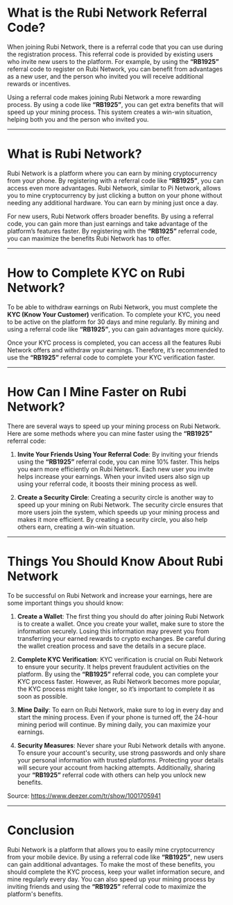 # What is the Rubi Network Referral Code?

When joining Rubi Network, there is a referral code that you can use during the registration process. This referral code is provided by existing users who invite new users to the platform. For example, by using the **“RB1925”** referral code to register on Rubi Network, you can benefit from advantages as a new user, and the person who invited you will receive additional rewards or incentives.

Using a referral code makes joining Rubi Network a more rewarding process. By using a code like **“RB1925”**, you can get extra benefits that will speed up your mining process. This system creates a win-win situation, helping both you and the person who invited you. 

---

# What is Rubi Network?

Rubi Network is a platform where you can earn by mining cryptocurrency from your phone. By registering with a referral code like **“RB1925”**, you can access even more advantages. Rubi Network, similar to Pi Network, allows you to mine cryptocurrency by just clicking a button on your phone without needing any additional hardware. You can earn by mining just once a day.

For new users, Rubi Network offers broader benefits. By using a referral code, you can gain more than just earnings and take advantage of the platform’s features faster. By registering with the **“RB1925”** referral code, you can maximize the benefits Rubi Network has to offer.

---

# How to Complete KYC on Rubi Network?

To be able to withdraw earnings on Rubi Network, you must complete the **KYC (Know Your Customer)** verification. To complete your KYC, you need to be active on the platform for 30 days and mine regularly. By mining and using a referral code like **“RB1925”**, you can gain advantages more quickly.

Once your KYC process is completed, you can access all the features Rubi Network offers and withdraw your earnings. Therefore, it’s recommended to use the **“RB1925”** referral code to complete your KYC verification faster.

---

# How Can I Mine Faster on Rubi Network?

There are several ways to speed up your mining process on Rubi Network. Here are some methods where you can mine faster using the **“RB1925”** referral code:

1. **Invite Your Friends Using Your Referral Code**: By inviting your friends using the **“RB1925”** referral code, you can mine 10% faster. This helps you earn more efficiently on Rubi Network. Each new user you invite helps increase your earnings. When your invited users also sign up using your referral code, it boosts their mining process as well.

2. **Create a Security Circle**: Creating a security circle is another way to speed up your mining on Rubi Network. The security circle ensures that more users join the system, which speeds up your mining process and makes it more efficient. By creating a security circle, you also help others earn, creating a win-win situation.

---

# Things You Should Know About Rubi Network

To be successful on Rubi Network and increase your earnings, here are some important things you should know:

1. **Create a Wallet**: The first thing you should do after joining Rubi Network is to create a wallet. Once you create your wallet, make sure to store the information securely. Losing this information may prevent you from transferring your earned rewards to crypto exchanges. Be careful during the wallet creation process and save the details in a secure place.

2. **Complete KYC Verification**: KYC verification is crucial on Rubi Network to ensure your security. It helps prevent fraudulent activities on the platform. By using the **“RB1925”** referral code, you can complete your KYC process faster. However, as Rubi Network becomes more popular, the KYC process might take longer, so it’s important to complete it as soon as possible.

3. **Mine Daily**: To earn on Rubi Network, make sure to log in every day and start the mining process. Even if your phone is turned off, the 24-hour mining period will continue. By mining daily, you can maximize your earnings.

4. **Security Measures**: Never share your Rubi Network details with anyone. To ensure your account's security, use strong passwords and only share your personal information with trusted platforms. Protecting your details will secure your account from hacking attempts. Additionally, sharing your **“RB1925”** referral code with others can help you unlock new benefits.

Source: https://www.deezer.com/tr/show/1001705941

---

# Conclusion

Rubi Network is a platform that allows you to easily mine cryptocurrency from your mobile device. By using a referral code like **“RB1925”**, new users can gain additional advantages. To make the most of these benefits, you should complete the KYC process, keep your wallet information secure, and mine regularly every day. You can also speed up your mining process by inviting friends and using the **“RB1925”** referral code to maximize the platform's benefits.

